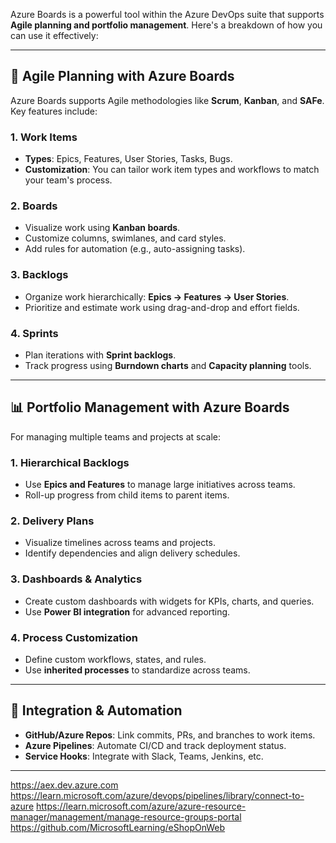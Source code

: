 Azure Boards is a powerful tool within the Azure DevOps suite that supports **Agile planning and portfolio management**. Here's a breakdown of how you can use it effectively:

---

## 🔄 Agile Planning with Azure Boards

Azure Boards supports Agile methodologies like **Scrum**, **Kanban**, and **SAFe**. Key features include:

### 1. **Work Items**

- **Types**: Epics, Features, User Stories, Tasks, Bugs.
- **Customization**: You can tailor work item types and workflows to match your team's process.

### 2. **Boards**

- Visualize work using **Kanban boards**.
- Customize columns, swimlanes, and card styles.
- Add rules for automation (e.g., auto-assigning tasks).

### 3. **Backlogs**

- Organize work hierarchically: **Epics → Features → User Stories**.
- Prioritize and estimate work using drag-and-drop and effort fields.

### 4. **Sprints**

- Plan iterations with **Sprint backlogs**.
- Track progress using **Burndown charts** and **Capacity planning** tools.

---

## 📊 Portfolio Management with Azure Boards

For managing multiple teams and projects at scale:

### 1. **Hierarchical Backlogs**

- Use **Epics and Features** to manage large initiatives across teams.
- Roll-up progress from child items to parent items.

### 2. **Delivery Plans**

- Visualize timelines across teams and projects.
- Identify dependencies and align delivery schedules.

### 3. **Dashboards & Analytics**

- Create custom dashboards with widgets for KPIs, charts, and queries.
- Use **Power BI integration** for advanced reporting.

### 4. **Process Customization**

- Define custom workflows, states, and rules.
- Use **inherited processes** to standardize across teams.

---

## 🔗 Integration & Automation

- **GitHub/Azure Repos**: Link commits, PRs, and branches to work items.
- **Azure Pipelines**: Automate CI/CD and track deployment status.
- **Service Hooks**: Integrate with Slack, Teams, Jenkins, etc.

---

https://aex.dev.azure.com
https://learn.microsoft.com/azure/devops/pipelines/library/connect-to-azure
https://learn.microsoft.com/azure/azure-resource-manager/management/manage-resource-groups-portal
https://github.com/MicrosoftLearning/eShopOnWeb
